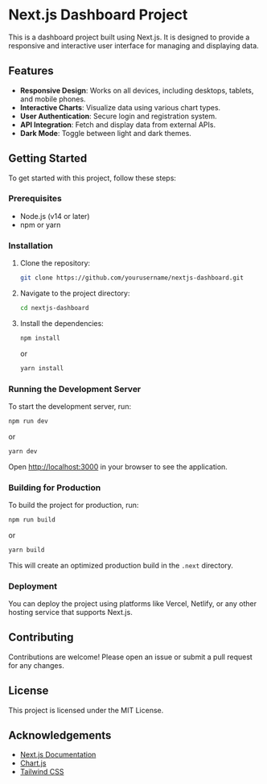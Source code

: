 # Next.js Dashboard Project

This is a dashboard project built using Next.js. It is designed to provide a responsive and interactive user interface for managing and displaying data.

## Features

- **Responsive Design**: Works on all devices, including desktops, tablets, and mobile phones.
- **Interactive Charts**: Visualize data using various chart types.
- **User Authentication**: Secure login and registration system.
- **API Integration**: Fetch and display data from external APIs.
- **Dark Mode**: Toggle between light and dark themes.

## Getting Started

To get started with this project, follow these steps:

### Prerequisites

- Node.js (v14 or later)
- npm or yarn

### Installation

1. Clone the repository:
   ```bash
   git clone https://github.com/yourusername/nextjs-dashboard.git
   ```
2. Navigate to the project directory:
   ```bash
   cd nextjs-dashboard
   ```
3. Install the dependencies:
   ```bash
   npm install
   ```
   or
   ```bash
   yarn install
   ```

### Running the Development Server

To start the development server, run:

```bash
npm run dev
```

or

```bash
yarn dev
```

Open [http://localhost:3000](http://localhost:3000) in your browser to see the application.

### Building for Production

To build the project for production, run:

```bash
npm run build
```

or

```bash
yarn build
```

This will create an optimized production build in the `.next` directory.

### Deployment

You can deploy the project using platforms like Vercel, Netlify, or any other hosting service that supports Next.js.

## Contributing

Contributions are welcome! Please open an issue or submit a pull request for any changes.

## License

This project is licensed under the MIT License.

## Acknowledgements

- [Next.js Documentation](https://nextjs.org/docs)
- [Chart.js](https://www.chartjs.org/)
- [Tailwind CSS](https://tailwindcss.com/)
